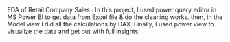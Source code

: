 EDA of Retail Company Sales :
In this project, I used power query editor in MS Power BI to get data from Excel file & do the cleaning works.
then, in the Model view I did all the calculations by DAX. Finally, I used power view to visualize the data and get out with full insights.
